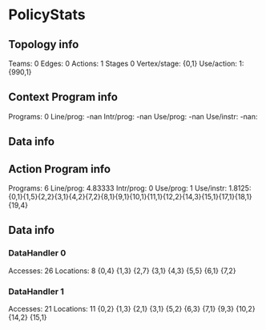 # PolicyStats
## Topology info
Teams:		0
Edges:		0
Actions:	1
Stages		0
Vertex/stage:	{0,1} 
Use/action:	1: {990,1} 

## Context Program info
Programs:	0
Line/prog:	-nan
Intr/prog:	-nan
Use/prog:	-nan
Use/instr:	-nan: 

## Data info


## Action Program info
Programs:	6
Line/prog:	4.83333
Intr/prog:	0
Use/prog:	1
Use/instr:	1.8125: {0,1}{1,5}{2,2}{3,1}{4,2}{7,2}{8,1}{9,1}{10,1}{11,1}{12,2}{14,3}{15,1}{17,1}{18,1}{19,4}

## Data info

### DataHandler 0
Accesses:	26
Locations:	8
{0,4} {1,3} {2,7} {3,1} {4,3} {5,5} {6,1} {7,2} 

### DataHandler 1
Accesses:	21
Locations:	11
{0,2} {1,3} {2,1} {3,1} {5,2} {6,3} {7,1} {9,3} {10,2} {14,2} {15,1} 